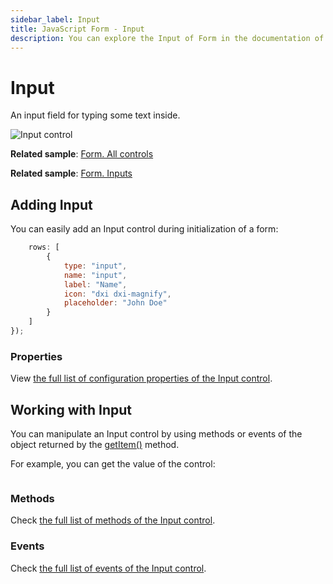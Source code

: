 ```yaml
---
sidebar_label: Input
title: JavaScript Form - Input 
description: You can explore the Input of Form in the documentation of the DHTMLX JavaScript UI library. Browse developer guides and API reference, try out code examples and live demos, and download a free 30-day evaluation version of DHTMLX Suite.
---
```


# Input

An input field for typing some text inside.

![Input control](../assets/form/form_input.png)

**Related sample**: [Form. All controls](https://snippet.dhtmlx.com/ikyyekxq)

**Related sample**: [Form. Inputs](https://snippet.dhtmlx.com/9q8fubjm?tag=input)

## Adding Input

You can easily add an Input control during initialization of a form:

```javascript
	rows: [
    	{
			type: "input",
            name: "input",
            label: "Name",
            icon: "dxi dxi-magnify",
            placeholder: "John Doe"           
	 	} 
    ]
});
```

### Properties

View [the full list of configuration properties of the Input control](form/api/input/api_input_properties.md).

## Working with Input

You can manipulate an Input control by using methods or events of the object returned by the [getItem()](form/api/form_getitem_method.md) method.

For example, you can get the value of the control:

```javascript
```

### Methods

Check [the full list of methods of the Input control](form/api/api_overview.md#input-methods).

### Events

Check [the full list of events of the Input control](form/api/api_overview.md#input-events).
